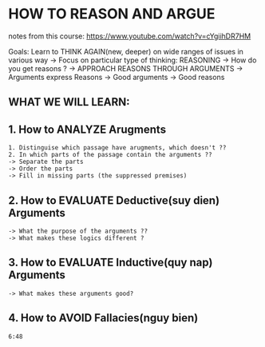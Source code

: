# HOW TO REASON AND ARGUE
notes from this course: https://www.youtube.com/watch?v=cYgiihDR7HM

Goals: 
    Learn to THINK AGAIN(new, deeper) on wide ranges of issues in various way 
        -> Focus on particular type of thinking: REASONING 
        -> How do you get reasons ? -> APPROACH REASONS THROUGH ARGUMENTS -> Arguments express Reasons
        -> Good arguments -> Good reasons 

## WHAT WE WILL LEARN: 

## 1. How to ANALYZE Arugments 
    1. Distinguise which passage have arugments, which doesn't ?? 
    2. In which parts of the passage contain the arguments ?? 
    -> Separate the parts
    -> Order the parts 
    -> Fill in missing parts (the suppressed premises)

## 2. How to EVALUATE Deductive(suy dien) Arguments 
    -> What the purpose of the arguments ??
    -> What makes these logics different ? 

## 3. How to EVALUATE Inductive(quy nap) Arguments 
    -> What makes these arguments good? 

## 4. How to AVOID Fallacies(nguy bien)
    6:48